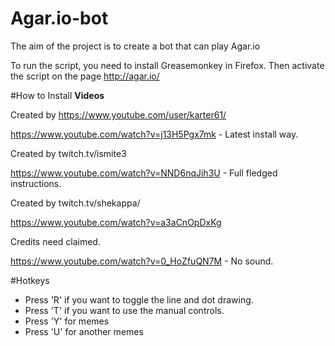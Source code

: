 # Agar.io-bot
The aim of the project is to create a bot that can play Agar.io

To run the script, you need to install Greasemonkey in Firefox. Then activate the script on the page http://agar.io/

#How to Install
**Videos**

Created by https://www.youtube.com/user/karter61/

https://www.youtube.com/watch?v=j13H5Pgx7mk - Latest install way.

Created by twitch.tv/ismite3

https://www.youtube.com/watch?v=NND6nqJih3U - Full fledged instructions.

Created by twitch.tv/shekappa/

https://www.youtube.com/watch?v=a3aCnOpDxKg

Credits need claimed.

https://www.youtube.com/watch?v=0_HoZfuQN7M - No sound.

#Hotkeys

* Press 'R' if you want to toggle the line and dot drawing.
* Press 'T' if you want to use the manual controls.
* Press 'Y' for memes
* Press 'U' for another memes